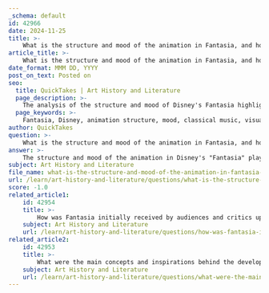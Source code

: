 ```yaml
---
_schema: default
id: 42966
date: 2024-11-25
title: >-
    What is the structure and mood of the animation in Fantasia, and how does it contribute to the overall experience?
article_title: >-
    What is the structure and mood of the animation in Fantasia, and how does it contribute to the overall experience?
date_format: MMM DD, YYYY
post_on_text: Posted on
seo:
  title: QuickTakes | Art History and Literature
  page_description: >-
    The analysis of the structure and mood of Disney's Fantasia highlights how its anthology format and synchronization with classical music create a unique and immersive experience, breaking traditional narrative constraints and enhancing emotional engagement.
  page_keywords: >-
    Fantasia, Disney, animation structure, mood, classical music, visual art, emotional resonance, Toccata and Fugue, Nutcracker Suite, Night on Bald Mountain, animation innovation, audience engagement, cinematic legacy
author: QuickTakes
question: >-
    What is the structure and mood of the animation in Fantasia, and how does it contribute to the overall experience?
answer: >-
    The structure and mood of the animation in Disney's "Fantasia" play a crucial role in shaping the overall experience of the film. "Fantasia" is organized into eight distinct segments, each set to a piece of classical music, which allows for a unique exploration of themes and emotions without the constraints of a traditional narrative. This anthology format enables the film to present a variety of moods, from the serene and ethereal to the dramatic and chaotic.\n\nThe opening sequence, featuring Bach's "Toccata and Fugue in D Minor," exemplifies this approach. It begins with abstract images that gradually evolve into vibrant colors and forms, visually interpreting the music's emotional resonance. This segment sets the tone for the entire film, emphasizing the connection between sound and visual art. The use of color and motion personifies sound, creating an immersive experience that encourages audiences to feel the rhythm and emotions of the score.\n\nEach segment of "Fantasia" is designed to evoke specific feelings and atmospheres. For instance, Tchaikovsky's "Nutcracker Suite" is reimagined with delicate fairies and dancing mushrooms, presenting a whimsical and enchanting mood. In contrast, the juxtaposition of "Night on Bald Mountain" and "Ave Maria" creates a powerful emotional experience, showcasing the film's ability to convey sublime moments through animation.\n\nThe innovative synchronization of animation with classical music not only enhances the visual experience but also allows for a deeper emotional engagement. As noted, after "Fantasia," animation was liberated from traditional gags and literary narratives, paving the way for future works that prioritize mood and expression over conventional storytelling.\n\nIn summary, the structure and mood of the animation in "Fantasia" contribute significantly to its legacy as a groundbreaking film. By breaking away from narrative constraints and focusing on the emotional interplay between music and imagery, "Fantasia" offers a unique and enchanting experience that resonates with audiences of all ages.
subject: Art History and Literature
file_name: what-is-the-structure-and-mood-of-the-animation-in-fantasia-and-how-does-it-contribute-to-the-overall-experience.md
url: /learn/art-history-and-literature/questions/what-is-the-structure-and-mood-of-the-animation-in-fantasia-and-how-does-it-contribute-to-the-overall-experience
score: -1.0
related_article1:
    id: 42954
    title: >-
        How was Fantasia initially received by audiences and critics upon its release?
    subject: Art History and Literature
    url: /learn/art-history-and-literature/questions/how-was-fantasia-initially-received-by-audiences-and-critics-upon-its-release
related_article2:
    id: 42953
    title: >-
        What were the main concepts and inspirations behind the development of Fantasia?
    subject: Art History and Literature
    url: /learn/art-history-and-literature/questions/what-were-the-main-concepts-and-inspirations-behind-the-development-of-fantasia
---
```


&nbsp;